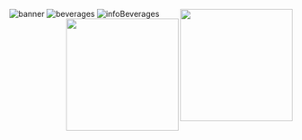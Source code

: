 ![banner](https://user-images.githubusercontent.com/89077571/186985006-1055aae2-afa3-471c-b57a-84618406c226.png)
![beverages](https://user-images.githubusercontent.com/89077571/186986593-f3060000-0def-42a6-a823-864ff8ee3a3a.png)
![infoBeverages](https://user-images.githubusercontent.com/89077571/187050688-83ff042f-77cd-410d-85dc-db25ff8ce8f3.png)
<img align="right" width="200" margin-right= 10 src="https://user-images.githubusercontent.com/89077571/187071021-471deb32-6964-4aef-a7ef-945ade3544f7.png">
<img align="right" width="200" src="https://user-images.githubusercontent.com/89077571/187070861-88ce3ec9-7c5c-4763-9ef2-1e7eac03bdee.gif">
